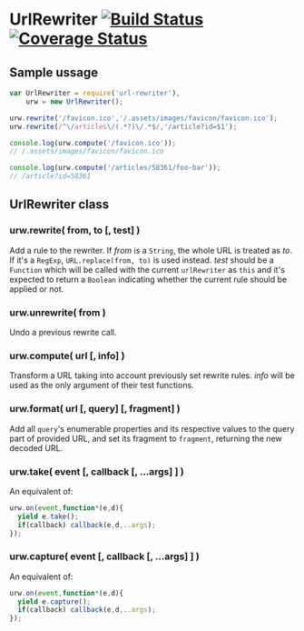 # UrlRewriter [![Build Status][ci-img]][ci-url] [![Coverage Status][cover-img]][cover-url]

## Sample ussage

```javascript
var UrlRewriter = require('url-rewriter'),
    urw = new UrlRewriter();

urw.rewrite('/favicon.ico','/.assets/images/favicon/favicon.ico');
urw.rewrite(/^\/articles\/(.*?)\/.*$/,'/article?id=$1');

console.log(urw.compute('/favicon.ico'));
// /.assets/images/favicon/favicon.ico

console.log(urw.compute('/articles/58361/foo-bar'));
// /article?id=58361
```

## UrlRewriter class

### urw.rewrite( from, to [, test] )

Add a rule to the rewriter. If *from* is a `String`, the whole URL is treated as *to*. If it's a `RegExp`, `URL.replace(from, to)` is used instead. *test* should be a `Function` which will be called with the current `urlRewriter` as `this` and it's expected to return a `Boolean` indicating whether the current rule should be applied or not.

### urw.unrewrite( from )

Undo a previous rewrite call.

### urw.compute( url [, info] )

Transform a URL taking into account previously set rewrite rules. *info* will be used as the only argument of their test functions.

### urw.format( url [, query] [, fragment] )

Add all `query`'s enumerable properties and its respective values to the query part of provided URL, and set its fragment to `fragment`, returning the new decoded URL.

### urw.take( event [, callback [, ...args] ] )

An equivalent of:

```javascript
urw.on(event,function*(e,d){
  yield e.take();
  if(callback) callback(e,d,..args);
});
```

### urw.capture( event [, callback [, ...args] ] )

An equivalent of:

```javascript
urw.on(event,function*(e,d){
  yield e.capture();
  if(callback) callback(e,d,..args);
});
```

[ci-img]: https://circleci.com/gh/manvalls/url-rewriter.svg?style=shield
[ci-url]: https://circleci.com/gh/manvalls/url-rewriter
[cover-img]: https://coveralls.io/repos/manvalls/url-rewriter/badge.svg?branch=master&service=github
[cover-url]: https://coveralls.io/github/manvalls/url-rewriter?branch=master
